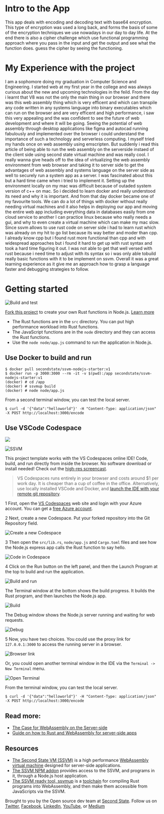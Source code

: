 # Intro to the App
This app deals with encoding and decoding text with base64 encryption.
This type of encryption was used a long back, and forms the basis of some of the encryption techniques we use nowadays in our day to day life.
At the end there is also a cipher challenge which use functional programming approach where you pass in the input and get the output and see what the function does.
guess the cipher by seeing the functioning.


# My Experience with the project

I am a sophomore doing my graduation in Computer Science and Engineering. I started web at my first year in the college and was always curious about the new and upcoming technologies in the feild. From the day i learnt that V8 was not the only the main thing in our browser and there was this web assembly thing which is very efficent and which can transpile any code written in any systems language into binary executables which can run on the browser and are very efficent and high performance, i saw this very appealing and the was confident to see the future of web development and where it will be going. Seeing the potential of web assembly through desktop applications like figma and autocad running fabulously and implemented over the browser i could understand the importance of such a technology and serverless computing.
I myself tried my hands once on web assembly using emscripten. But suddenly i read this article of being able to run the web assembly on the serverside instaed of the client side using second state virtual machine and was really cool.
I really wanna give heads off to the idea of virtualizing the web assembly environment from web browser and taking it to server side to get the advantages of web assembly and systems language on the server side as well to securely run a system app as a server.
I was fascinated about this but a hard time came when i tried to implement it.
Setting up the environment locally on my mac was difficult because of outaded system version of c++ on mac.
So i decided to learn docker and really understood its need and why it is important. 
And from that day docker became one of my favourite tools. We can do a lot of things with docker without really needing virtual machines and it also helps in deploying our app and moving the entire web app including everything data in databases easily from one cloud service to another
I can practice linux because who really needs a gui, and why to even create a virtual machine which can make my mac slow.
Since ssvm allows to use rust code on server side i had to learn rust which was already on my hit to go list because its way better and moder than cpp.
I already know cpp but i found rust more functional than cpp and with widespread approaches but i found it hard to get up with rust syntax and took a hard time figuring it out.
I was not able to get that well versed with rust because i need time to adjust with its syntax so i was only able tobuild really basic functions with it to be implement on ssvm.
Overall it was a great learning experience as it give me an approach how to grasp a language faster and debugging strategies to follow.


# Getting started

![Build and test](https://github.com/second-state/ssvm-nodejs-starter/workflows/Build%20and%20test/badge.svg)

[Fork this project](https://github.com/second-state/ssvm-nodejs-starter/fork) to create your own Rust functions in Node.js. [Learn more](https://www.secondstate.io/articles/getting-started-rust-nodejs-vscode/)

* The Rust functions are in the `src` directory. You can put high performance workload into Rust functions.
* The JavaScript functions are in the `node` directory and they can access the Rust functions.
* Use the `node node/app.js` command to run the application in Node.js.


## Use Docker to build and run

```
$ docker pull secondstate/ssvm-nodejs-starter:v1
$ docker run -p 3000:3000 --rm -it -v $(pwd):/app secondstate/ssvm-nodejs-starter:v1
(docker) # cd /app
(docker) # ssvmup build
(docker) # node node/app.js
```

From a second terminal window, you can test the local server.

```
$ curl -d '{"data":"helloworld"}' -H "Content-Type: application/json" -X POST http://localhost:3000/encode  
```


## Use VSCode Codespace

<p>
    <a href="https://online.visualstudio.com/environments/new?name=Rust%20and%20WebAssembly%20in%20Node.js&repo=second-state/ssvm-nodejs-starter">
        <img src="https://img.shields.io/endpoint?style=social&url=https%3A%2F%2Faka.ms%2Fvso-badge">
    </a>
</p>

![SSVM](https://github.com/second-state/blog/blob/master/static/images/SSVM-edited-without-music.gif?raw=true)

This project template works with the VS Codespaces online IDE! Code, build, and run directly from inside the browser. No software download or install needed! Check out the [high-res screencast](https://youtu.be/j85cbNsciOs).

> VS Codespaces runs entirely in your browser and costs around $1 per work day. It is cheaper than a cup of coffee in the office. Alternatively, use locally installed VSCode and Docker, and [launch the IDE with your remote git repository](https://code.visualstudio.com/remote-tutorials/containers/getting-started).

1 First, open the [VS Codespaces](https://online.visualstudio.com/) web site and login with your Azure account. You can get a [free Azure account](https://azure.microsoft.com/en-us/free/).

2 Next, create a new Codespace. Put your forked repository into the Git Repository field.

![Create a new Codespace](docs/img/vscode_create.png)

3 Then open the `src/lib.rs`, `node/app.js` and `Cargo.toml` files and see how the Node.js express app calls the Rust function to say hello.

![Code in Codespace](docs/img/vscode_code.png)

4 Click on the Run button on the left panel, and then the Launch Program at the top to build and run the application.

![Build and run](docs/img/vscode_run.png)

The Terminal window at the bottom shows the build progress. It builds the Rust program, and then launches the Node.js app.

![Build](docs/img/vscode_build.png)

The Debug window shows the Node.js server running and waiting for web requests.

![Debug](docs/img/vscode_debug.png)

5 Now, you have two choices. You could use the proxy link for `127.0.0.1:3000` to access the running server in a browser.

![Browser link](docs/img/vscode_port.png)

Or, you could open another terminal window in the IDE via the `Terminal -> New Terminal` menu.

![Open Terminal](docs/img/vscode_terminal.png)

From the terminal window, you can test the local server.

```
$ curl -d '{"data":"helloworld"}' -H "Content-Type: application/json" -X POST http://localhost:3000/encode
```

## Read more:

* [The Case for WebAssembly on the Server-side](https://www.secondstate.io/articles/why-webassembly-server/)
* [Guide on how to Rust and WebAssembly for server-side apps](https://www.secondstate.io/articles/getting-started-with-rust-function/)

## Resources

* [The Second State VM (SSVM)](https://github.com/second-state/ssvm) is a high performance [WebAssembly virtual machine](https://www.secondstate.io/ssvm/) designed for server-side applications.
* [The SSVM NPM addon](https://github.com/second-state/ssvm-napi) provides access to the SSVM, and programs in it, through a Node.js host application.
* [The SSVM ready tool, ssvmup](https://github.com/second-state/ssvmup) is a [toolchain](https://www.secondstate.io/articles/ssvmup/) for compiling Rust programs into WebAssembly, and then make them accessible from JavaScripts via the SSVM.

Brought to you by the Open source dev team at [Second State](https://www.secondstate.io/). Follow us on [Twitter](https://twitter.com/secondstateinc), [Facebook](https://www.facebook.com/SecondState.io/), [LinkedIn](https://www.linkedin.com/company/second-state/), [YouTube](https://www.youtube.com/channel/UCePMT5duHcIbJlwJRSOPDMQ), or [Medium](https://medium.com/wasm)

